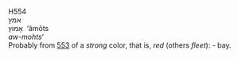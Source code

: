 <body>
  <p>H554<br>  אמץ  <br> אָמוֹץ  ‎  ‘âmôts  <br><i>aw-mohts‘ </i><br>Probably from <a href="h0553.htm">553</a>  of a <i>strong</i> color, that is, <i>red</i> (others <i>fleet</i>): - bay.<br></p>
 </body>